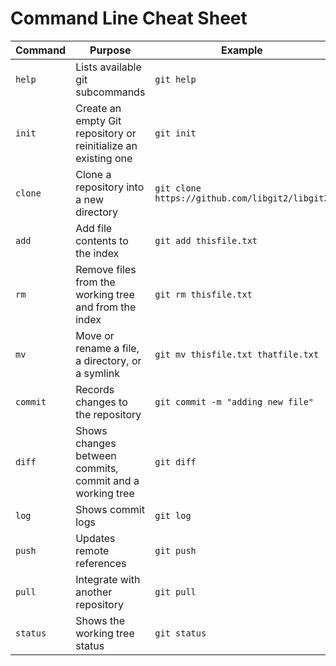 # Command Line Cheat Sheet

| Command  | Purpose                                                        | Example                                        |
| -------- | -------------------------------------------------------------- | ---------------------------------------------- |
| `help`   | Lists available git subcommands                                | `git help`                                     |
| `init`   | Create an empty Git repository or reinitialize an existing one | `git init`                                     |
| `clone`  | Clone a repository into a new directory                        | `git clone https://github.com/libgit2/libgit2` |
| `add`    | Add file contents to the index | `git add thisfile.txt`        | `git add thisfile.txt`                         |
| `rm`     | Remove files from the working tree and from the index          | `git rm thisfile.txt`                          |
| `mv`     | Move or rename a file, a directory, or a symlink               | `git mv thisfile.txt thatfile.txt`             |
| `commit` | Records changes to the repository                              | `git commit -m "adding new file"`              |
| `diff`   | Shows changes between commits, commit and a working tree       | `git diff`                                     |
| `log`    | Shows commit logs                                              | `git log`                                      |
| `push`   | Updates remote references                                      | `git push`                                     |
| `pull`   | Integrate with another repository                              | `git pull`                                     |
| `status` | Shows the working tree status                                  | `git status`                                   |
